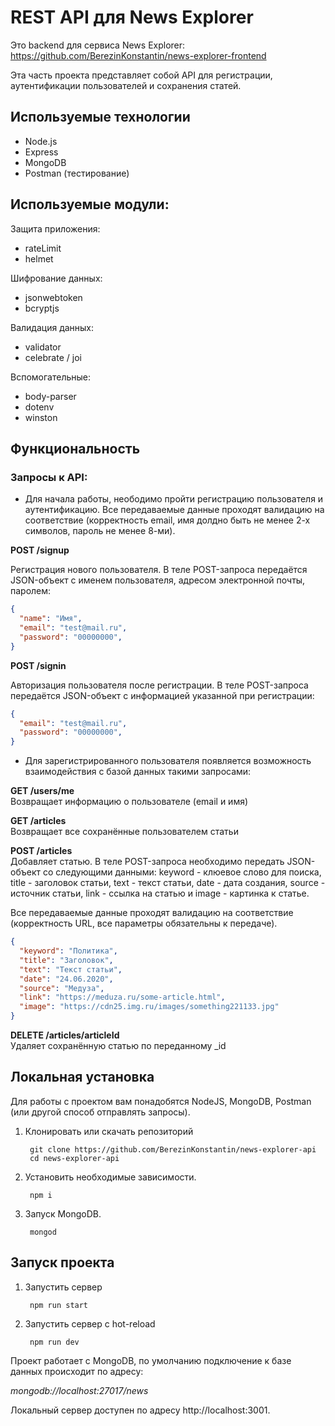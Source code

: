 # REST API для News Explorer

Это backend для сервиса News Explorer:
https://github.com/BerezinKonstantin/news-explorer-frontend

Эта часть проекта представляет собой API для регистрации, аутентификации пользователей и сохранения статей.

## Используемые технологии

- Node.js
- Express
- MongoDB
- Postman (тестирование)

## Используемые модули:
Защита приложения:
- rateLimit
- helmet  

Шифрование данных:  
- jsonwebtoken
- bcryptjs  

Валидация данных:  
- validator
- celebrate / joi  

Вспомогательные:  
- body-parser
- dotenv
- winston

## Функциональность

### Запросы к API:

- Для начала работы, неободимо пройти регистрацию пользователя и аутентификацию.
Все передаваемые данные проходят валидацию на соответствие (корректность email, имя долдно быть не менее 2-х символов, пароль не менее 8-ми).

**POST /signup**

Регистрация нового пользователя. В теле POST-запроса передаётся JSON-объект с именем пользователя, адресом электронной почты, паролем:
```json
{
  "name": "Имя",
  "email": "test@mail.ru",
  "password": "00000000",
}
```
**POST /signin**

Авторизация пользователя после регистрации. В теле POST-запроса передаётся JSON-объект с информацией указанной при регистрации:
```json
{
  "email": "test@mail.ru",
  "password": "00000000",
}
```
- Для зарегистрированного пользователя появляется
возможность взаимодействия с базой данных такими запросами:

**GET /users/me**  
Возвращает информацию о пользователе (email и имя)

**GET /articles**  
Возвращает все сохранённые пользователем статьи

**POST /articles**  
Добавляет статью. В теле POST-запроса необходимо передать JSON-объект со следующими данными: keyword - клюевое слово для поиска, title - заголовок статьи, text - текст статьи, date - дата создания, source - источник статьи, link - ссылка на статью и image - картинка к статье.

Все передаваемые данные проходят валидацию на соответствие (корректность URL, все параметры обязательны к передаче).

```json
{
  "keyword": "Политика",
  "title": "Заголовок",
  "text": "Текст статьи",
  "date": "24.06.2020",
  "source": "Медуза",
  "link": "https://meduza.ru/some-article.html",
  "image": "https://cdn25.img.ru/images/something221133.jpg"
}
```

**DELETE /articles/articleId**  
Удаляет сохранённую статью по переданному _id

## Локальная установка
Для работы с проектом вам понадобятся NodeJS, MongoDB, Postman (или другой способ отправлять запросы).

1. Клонировать или скачать репозиторий

        git clone https://github.com/BerezinKonstantin/news-explorer-api
        cd news-explorer-api

2. Установить необходимые зависимости.  

        npm i

3. Запуск MongoDB.  

        mongod

## Запуск проекта

1. Запустить сервер  

        npm run start

2. Запустить сервер с hot-reload

        npm run dev

Проект работает с MongoDB, по умолчанию подключение к базе данных происходит по адресу:

_mongodb://localhost:27017/news_

Локальный сервер доступен по адресу http://localhost:3001.
